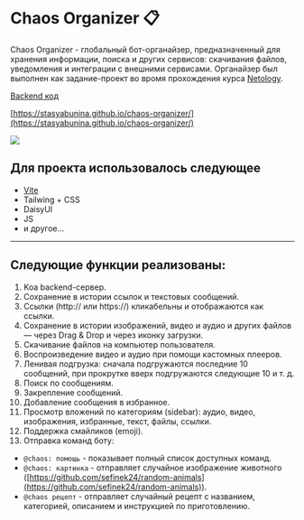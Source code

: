 # Chaos Organizer 📋

Chaos Organizer - глобальный бот-органайзер, предназначенный для хранения информации, поиска и других сервисов: скачивания файлов, уведомления и интеграции с внешними сервисами.
Органайзер был выполнен как задание-проект во вромя прохождения курса [Netology](https://netology.ru/).

[Backend код](https://github.com/stasyabunina/chaos-organizer_backend)

[https://stasyabunina.github.io/chaos-organizer/](https://stasyabunina.github.io/chaos-organizer/)

![](chaos-organizer.gif)

## Для проекта использовалось следующее
+ [Vite](https://vitejs.dev/) 
+ Tailwing + CSS
+ DaisyUI
+ JS
+ и другое...

---

## Следующие функции реализованы:

1. Koa backend-сервер.
2. Сохранение в истории ссылок и текстовых сообщений.
3. Ссылки (http:// или https://) кликабельны и отображаются как ссылки.
4. Сохранение в истории изображений, видео и аудио и других файлов — через Drag & Drop и через иконку загрузки.
5. Скачивание файлов на компьютер пользователя.
6. Воспроизведение видео и аудио при помощи кастомных плееров.
7. Ленивая подгрузка: сначала подгружаются последние 10 сообщений, при прокрутке вверх подгружаются следующие 10 и т. д.
8. Поиск по сообщениям.
9. Закрепление сообщений.
10. Добавление сообщения в избранное.
11. Просмотр вложений по категориям (sidebar): аудио, видео, изображения, избранные, текст, файлы, ссылки.
12. Поддержка смайликов (emoji).
13. Отправка команд боту:
  * `@chaos: помощь` - показывает полный список доступных команд.
  * `@chaos: картинка` - отправляет случайное изображение животного ([https://github.com/sefinek24/random-animals](https://github.com/sefinek24/random-animals)).
  * `@chaos рецепт` - отправляет случайный рецепт с названием, категорией, описанием и инструкцией по приготовлению.
  

